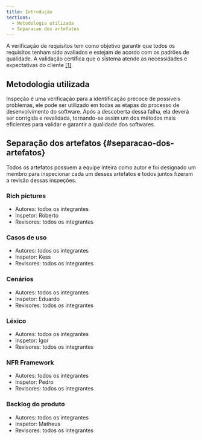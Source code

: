 ```yaml
---
title: Introdução
sections:
  - Metodologia utilizada
  - Separacao dos artefatos
---
```

A verificação de requisitos tem como objetivo garantir que todos os requisitos tenham sido avaliados e estejam de acordo com os padrões de qualidade. A validação certifica que o sistema atende as necessidades e expectativas do cliente [[1]](#label1).


## Metodologia utilizada

Inspeção é uma verificação para a identificação precoce de possíveis problemas, ele pode ser utilizado em todas as etapas do processo de desenvolvimento do software. Após a descoberta dessa falha, ela deverá ser corrigida e revalidada, tornando-se assim um dos métodos mais eficientes para validar e garantir a qualidade dos softwares.

## Separação dos artefatos {#separacao-dos-artefatos}

Todos os artefatos possuem a equipe inteira como autor e foi designado um membro para inspecionar cada um desses artefatos e todos juntos fizeram a revisão dessas inspeções.


### Rich pictures

- Autores: todos os integrantes
- Inspetor: Roberto
- Revisores: todos os integrantes

### Casos de uso

- Autores: todos os integrantes
- Inspetor: Kess
- Revisores: todos os integrantes


### Cenários

- Autores: todos os integrantes
- Inspetor: Eduardo
- Revisores: todos os integrantes


### Léxico

- Autores: todos os integrantes
- Inspetor: Igor
- Revisores: todos os integrantes


### NFR Framework

- Autores: todos os integrantes
- Inspetor: Pedro
- Revisores: todos os integrantes


### Backlog do produto

- Autores: todos os integrantes
- Inspetor: Matheus
- Revisores: todos os integrantes